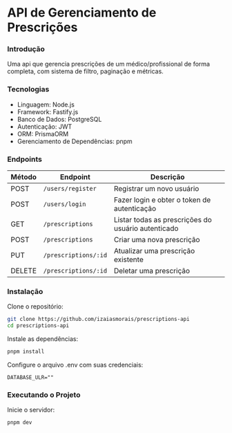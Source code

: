 # API de Gerenciamento de Prescrições

### Introdução
Uma api que gerencia prescrições de um médico/profissional de forma completa, com sistema de filtro, paginação e métricas.

### Tecnologias
- Linguagem: Node.js
- Framework: Fastify.js
- Banco de Dados: PostgreSQL
- Autenticação: JWT
- ORM: PrismaORM
- Gerenciamento de Dependências: pnpm

### Endpoints

| Método | Endpoint               | Descrição                                           |
|--------|------------------------|-----------------------------------------------------|
| POST   | `/users/register`       | Registrar um novo usuário                           |
| POST   | `/users/login`          | Fazer login e obter o token de autenticação         |
| GET    | `/prescriptions`        | Listar todas as prescrições do usuário autenticado  |
| POST   | `/prescriptions`        | Criar uma nova prescrição                           |
| PUT    | `/prescriptions/:id`    | Atualizar uma prescrição existente                  |
| DELETE | `/prescriptions/:id`    | Deletar uma prescrição                              |

### Instalação
Clone o repositório:

```bash
git clone https://github.com/izaiasmorais/prescriptions-api
cd prescriptions-api
```

Instale as dependências:

```bash
pnpm install
```

Configure o arquivo .env com suas credenciais:

```env
DATABASE_ULR=""
```

### Executando o Projeto
Inicie o servidor:

```bash
pnpm dev
```
